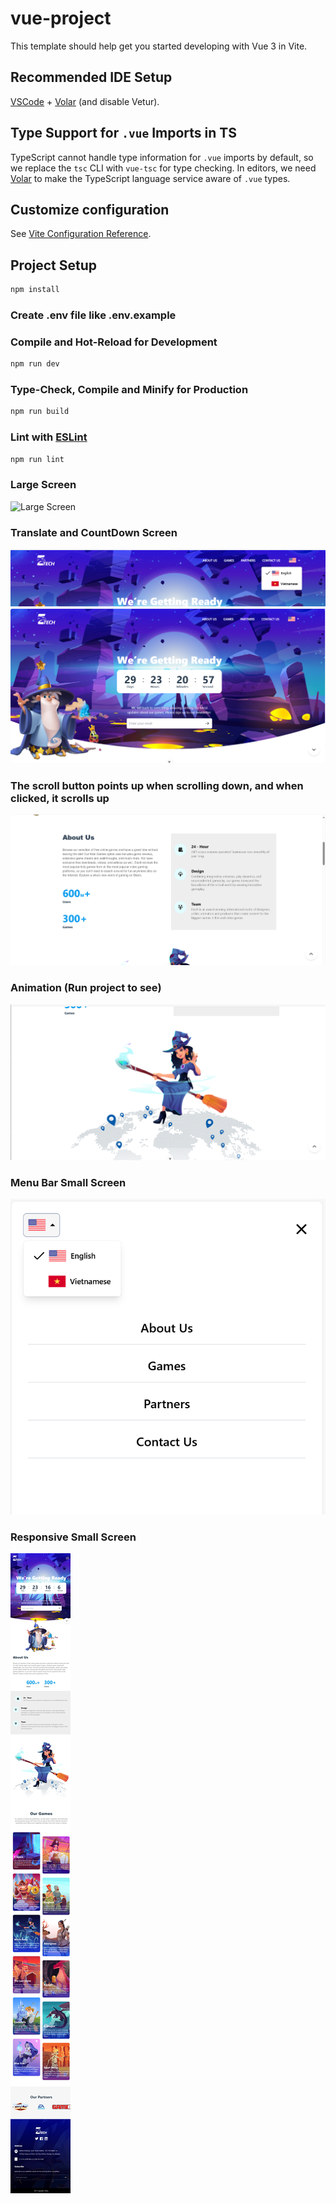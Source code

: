 # vue-project

This template should help get you started developing with Vue 3 in Vite.

## Recommended IDE Setup

[VSCode](https://code.visualstudio.com/) + [Volar](https://marketplace.visualstudio.com/items?itemName=Vue.volar) (and disable Vetur).

## Type Support for `.vue` Imports in TS

TypeScript cannot handle type information for `.vue` imports by default, so we replace the `tsc` CLI with `vue-tsc` for type checking. In editors, we need [Volar](https://marketplace.visualstudio.com/items?itemName=Vue.volar) to make the TypeScript language service aware of `.vue` types.

## Customize configuration

See [Vite Configuration Reference](https://vitejs.dev/config/).

## Project Setup

```sh
npm install
```

### Create .env file like .env.example

### Compile and Hot-Reload for Development

```sh
npm run dev
```

### Type-Check, Compile and Minify for Production

```sh
npm run build
```

### Lint with [ESLint](https://eslint.org/)

```sh
npm run lint
```

### Large Screen

![Large Screen](./public/results/largescreen.png)


### Translate and CountDown Screen

![Translate and Header Screen](./public/results/header.png)
![Translate and Header Scree](./public/results/introview.png)

### The scroll button points up when scrolling down, and when clicked, it scrolls up

![scroll button](./public/results/aboutview.png)

### Animation (Run project to see)

![scroll button](./public/results/animationview.png)

### Menu Bar Small Screen

![Menu Bar](./public/results/menubar_small_screen.png)

### Responsive Small Screen

![Responsive](./public/results/responsive.png)

